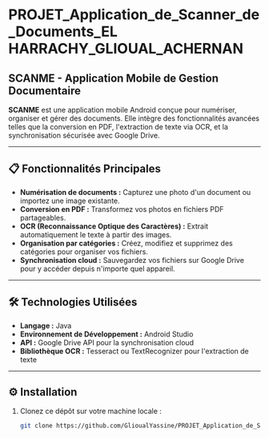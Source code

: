 ﻿# PROJET_Application_de_Scanner_de_Documents_EL HARRACHY_GLIOUAL_ACHERNAN
## SCANME - Application Mobile de Gestion Documentaire

**SCANME** est une application mobile Android conçue pour numériser, organiser et gérer des documents. Elle intègre des fonctionnalités avancées telles que la conversion en PDF, l'extraction de texte via OCR, et la synchronisation sécurisée avec Google Drive.

---

## 📋 **Fonctionnalités Principales**
- **Numérisation de documents :** Capturez une photo d'un document ou importez une image existante.
- **Conversion en PDF :** Transformez vos photos en fichiers PDF partageables.
- **OCR (Reconnaissance Optique des Caractères) :** Extrait automatiquement le texte à partir des images.
- **Organisation par catégories :** Créez, modifiez et supprimez des catégories pour organiser vos fichiers.
- **Synchronisation cloud :** Sauvegardez vos fichiers sur Google Drive pour y accéder depuis n'importe quel appareil.

---

## 🛠️ **Technologies Utilisées**
- **Langage :** Java
- **Environnement de Développement :** Android Studio
- **API :** Google Drive API pour la synchronisation cloud
- **Bibliothèque OCR :** Tesseract ou TextRecognizer pour l'extraction de texte

---

## ⚙️ **Installation**
1. Clonez ce dépôt sur votre machine locale :
   ```bash
   git clone https://github.com/GlioualYassine/PROJET_Application_de_Scanner_de_Documents_ELHARRACHY_GLIOUAL_ACHERNAN.git
